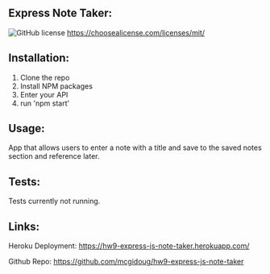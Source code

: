 ## Express Note Taker:

![GitHub license](https://img.shields.io/github/license/Naereen/StrapDown.js.svg)
https://choosealicense.com/licenses/mit/

## Installation:

1. Clone the repo
2. Install NPM packages
3. Enter your API
4. run 'npm start'

## Usage:

App that allows users to enter a note with a title and save to the saved notes section and reference later.

## Tests:

Tests currently not running.

## Links:

Heroku Deployment: https://hw9-express-js-note-taker.herokuapp.com/

Github Repo: https://github.com/mcgidoug/hw9-express-js-note-taker
